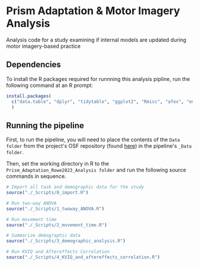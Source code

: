 # Prism Adaptation & Motor Imagery Analysis
Analysis code for a study examining if internal models are updated during motor imagery-based practice

## Dependencies

To install the R packages required for runnning this analysis pipline, run the following command at an R prompt: 

```r
install.packages(
  c("data.table", "dplyr", "tidytable", "ggplot2", "Rmisc", "afex", "emmeans", "performance", "car")
  )
```

## Running the pipeline

First, to run the pipeline, you will need to place the contents of the ```Data folder``` from the project's OSF repository (found [here](https://osf.io/6tv5m/files/osfstorage)) in the pipeline's ```_Data folder```. 

Then, set the working directory in R to the ```Prism_Adaptation_Rowe2023_Analysis folder``` and run the following source commands in sequence.

```r
# Import all task and demographic data for the study
source("./_Scripts/0_import.R")

# Run two-way ANOVA
source("./_Scripts/1_twoway_ANOVA.R")

# Run movement time
source("./_Scripts/2_movement_time.R")

# Summarize demographic data
source("./_Scripts/3_demographic_analysis.R")

# Run KVIQ and Aftereffects Correlation
source("./_Scripts/4_KVIQ_and_aftereffects_correlation.R")
```
